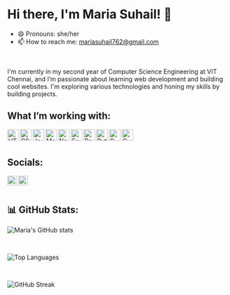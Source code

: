 # Hi there, I'm Maria Suhail! 👋


- 😄 Pronouns: she/her
- 📫 How to reach me: mariasuhail762@gmail.com

<br>
  
I'm currently in my second year of Computer Science Engineering at VIT Chennai, and I’m passionate about learning web development and building cool websites. I'm exploring various technologies and honing my skills by building projects.

##  What I’m working with:


<img align="left" alt="HTML5" width="26px" src="https://profilinator.rishav.dev/skills-assets/html5-original-wordmark.svg" />

<img align="left" alt="CSS3" width="26px" src="https://profilinator.rishav.dev/skills-assets/css3-original-wordmark.svg" />

<img align="left" alt="Javascript" width="26px" src="https://profilinator.rishav.dev/skills-assets/javascript-original.svg">

<img align="left" alt="MongoDB" width="26px" src="https://profilinator.rishav.dev/skills-assets/mongodb-original-wordmark.svg">

<img align="left" alt="NodeJS" width="26px" src="https://profilinator.rishav.dev/skills-assets/nodejs-original-wordmark.svg">


<img align="left" alt="Express" width="26px" src="https://profilinator.rishav.dev/skills-assets/express-original-wordmark.svg">

<img align="left" alt="React.js" width="26px" src="https://upload.wikimedia.org/wikipedia/commons/thumb/a/a7/React-icon.svg/768px-React-icon.svg.png?20220125121207">

<img align="left" alt="Python" width="26px" src="https://profilinator.rishav.dev/skills-assets/python-original.svg">
<img align="left" alt="C" width="26px" src="https://img.icons8.com/color/48/000000/c-programming.png" />
<img align="left" alt="C" width="26px" src="https://d2jdgazzki9vjm.cloudfront.net/core/images/java-logo1.png" />

 <br>
 <br> 


## Socials:

[<img align="left" alt="maria | LinkedIn" width="22px" src="https://cdn.jsdelivr.net/npm/simple-icons@v3/icons/linkedin.svg" />][linkedin]


[<img align="left" alt="maria__2806 | Instagram" width="22px" src="https://cdn.jsdelivr.net/npm/simple-icons@v3/icons/instagram.svg" />][instagram]

[instagram]: https://instagram.com/maria__2806
[linkedin]: https://in.linkedin.com/in/maria-suhail-7b4041247/

<br>
 <br> 

## 📊 GitHub Stats:
![Maria's GitHub stats](https://github-readme-stats.vercel.app/api?username=maria-2806&show_icons=true&theme=radical)

<br>

![Top Languages](https://github-readme-stats.vercel.app/api/top-langs/?username=maria-2806&layout=compact&theme=radical)

<br>

![GitHub Streak](https://streak-stats.demolab.com/?user=maria-2806&theme=radical)
